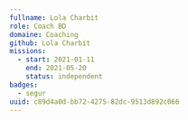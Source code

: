 ```yaml
---
fullname: Lola Charbit
role: Coach BD
domaine: Coaching
github: Lola Charbit
missions:
  - start: 2021-01-11
    end: 2021-05-20
    status: independent
badges:
  - segur
uuid: c89d4a0d-bb72-4275-82dc-9513d892c066
---
```

